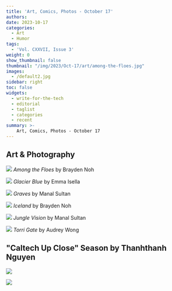 ```yaml
---
title: 'Art, Comics, Photos - October 17'
authors:
date: 2023-10-17
categories:
  - Art
  - Humor
tags:
  - 'Vol. CXXVII, Issue 3'
weight: 0
show_thumbnail: false
thumbnail: "/img/2023/Oct-17/art/among-the-floes.jpg"
images:
  - /default2.jpg
sidebar: right
toc: false
widgets:
  - write-for-the-tech
  - editorial
  - taglist
  - categories
  - recent
summary: >-
    Art, Comics, Photos - October 17
---
```


## Art & Photography

![](/img/2023/Oct-17/art/among-the-floes.jpg)
_Among the Floes_ by Brayden Noh

![](/img/2023/Oct-17/art/Glacier-blue.jpg)
_Glacier Blue_ by Emma Isella

![](/img/2023/Oct-17/art/Graves.jpg)
_Graves_ by Manal Sultan

![](/img/2023/Oct-17/art/iceland.png)
_Iceland_ by Brayden Noh

![](/img/2023/Oct-17/art/Jungle-vision.jpg)
_Jungle Vision_ by Manal Sultan

![](/img/2023/Oct-17/art/torri-gate.jpeg)
_Torri Gate_ by Audrey Wong

## "Caltech Up Close" Season by Thanhthanh Nguyen
![](/img/2023/Oct-17/art/thanh-cuc-comic.png)

![](/img/2023/Oct-17/Ellie_Chen_-_California_Tech_Latin_Verb_Conjugation_Quiz.png)